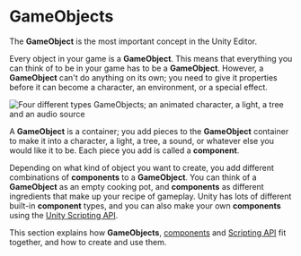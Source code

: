 GameObjects
===========

The __GameObject__ is the most important concept in the Unity Editor. 

Every object in your game is a __GameObject__. This means that everything you can think of to be in your game has to be a __GameObject__. However, a __GameObject__ can't do anything on its own; you need to give it properties before it can become a character, an environment, or a special effect. 


![Four different types GameObjects; an animated character, a light, a tree and an audio source](../uploads/Main/GameObjectsExamples.png)

A __GameObject__ is a container; you add pieces to the __GameObject__ container to make it into a character, a light, a tree, a sound, or whatever else you would like it to be. Each piece you add is called a __component__.

Depending on what kind of object you want to create, you add different combinations of __components__ to a __GameObject__. 
You can think of a __GameObject__ as an empty cooking pot, and __components__ as different ingredients that make up your recipe of gameplay. Unity has lots of different built-in __component__ types, and you can also make your own __components__ using the [Unity Scripting API](CreatingComponents).

This section explains how __GameObjects__, [components](Components) and [Scripting API](CreatingComponents) fit together, and how to create and use them.
